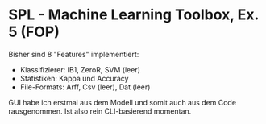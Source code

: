 # SPL - Machine Learning Toolbox, Ex. 5 (FOP)

Bisher sind 8 "Features" implementiert:

* Klassifizierer: IB1, ZeroR, SVM (leer)
* Statistiken: Kappa und Accuracy
* File-Formats: Arff, Csv (leer), Dat (leer)

GUI habe ich erstmal aus dem Modell und somit auch aus dem Code rausgenommen. Ist also rein CLI-basierend momentan.